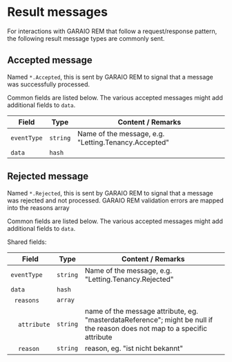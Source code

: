 # Result messages

For interactions with GARAIO REM that follow a request/response pattern, the following result message types are commonly sent.

## Accepted message

Named `*.Accepted`, this is sent by GARAIO REM to signal that a message was successfully processed.

Common fields are listed below. The various accepted messages might add additional fields to `data`.

Field | Type | Content / Remarks
---|---|---
`eventType` | `string` | Name of the message, e.g. "Letting.Tenancy.Accepted"
`data` | `hash` |

## Rejected message

Named `*.Rejected`, this is sent by GARAIO REM to signal that a message was rejected and not processed.
GARAIO REM validation errors are mapped into the reasons array

Common fields are listed below. The various accepted messages might add additional fields to `data`.

Shared fields:

Field | Type | Content / Remarks
---|---|---
`eventType` | `string` | Name of the message, e.g. "Letting.Tenancy.Rejected"
`data` | `hash` |
&nbsp;&nbsp;`reasons` | `array` |
&nbsp;&nbsp;&nbsp;&nbsp;`attribute` | `string` | name of the message attribute, eg. "masterdataReference"; might be null if the reason does not map to a specific attribute
&nbsp;&nbsp;&nbsp;&nbsp;`reason` | `string` | reason, eg. "ist nicht bekannt"

